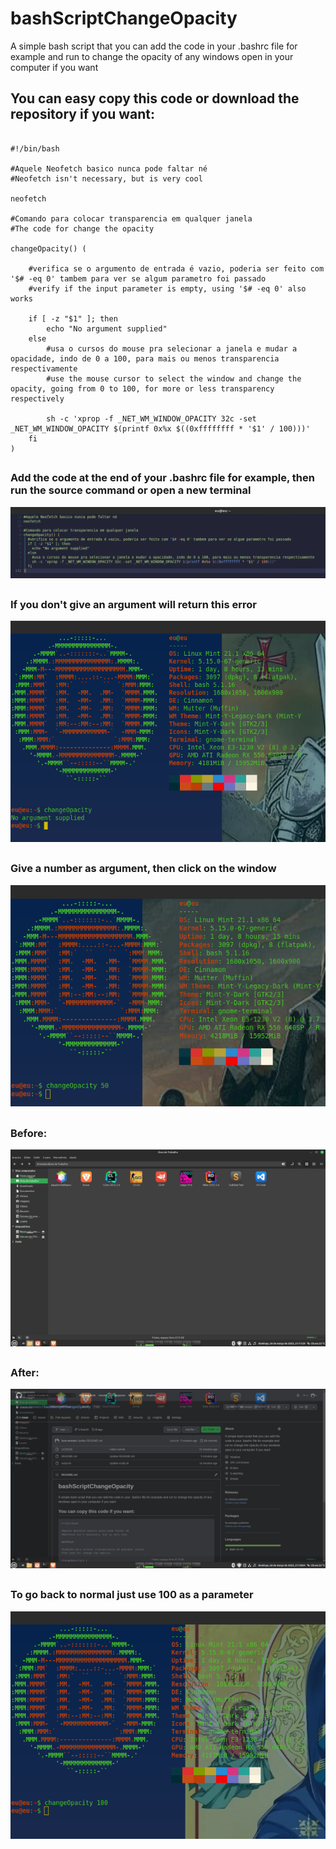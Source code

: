 # bashScriptChangeOpacity
A simple bash script that you can add the code in your .bashrc file for example and run to change the opacity of any windows open in your computer if you want

## You can easy copy this code or download the repository if you want:

```shell

#!/bin/bash

#Aquele Neofetch basico nunca pode faltar né
#Neofetch isn't necessary, but is very cool

neofetch

#Comando para colocar transparencia em qualquer janela
#The code for change the opacity

changeOpacity() (

	#verifica se o argumento de entrada é vazio, poderia ser feito com '$# -eq 0' tambem para ver se algum parametro foi passado
	#verify if the input parameter is empty, using '$# -eq 0' also works

	if [ -z "$1" ]; then
		echo "No argument supplied"
	else
		#usa o cursos do mouse pra selecionar a janela e mudar a opacidade, indo de 0 a 100, para mais ou menos transparencia respectivamente
		#use the mouse cursor to select the window and change the opacity, going from 0 to 100, for more or less transparency respectively

		sh -c 'xprop -f _NET_WM_WINDOW_OPACITY 32c -set _NET_WM_WINDOW_OPACITY $(printf 0x%x $((0xffffffff * '$1' / 100)))'
	fi
)

```



##

### Add the code at the end of your .bashrc file for example, then run the source command or open a new terminal

![Bashrc file with the code](https://github.com/luca-moraes/bashScriptChangeOpacity/blob/main/imgs/1.png)



##

### If you don't give an argument will return this error

![Bashrc file with the code](https://github.com/luca-moraes/bashScriptChangeOpacity/blob/main/imgs/2.png)



##

### Give a number as argument, then click on the window

![Bashrc file with the code](https://github.com/luca-moraes/bashScriptChangeOpacity/blob/main/imgs/3.png)



##

### Before:

![Bashrc file with the code](https://github.com/luca-moraes/bashScriptChangeOpacity/blob/main/imgs/4.png)



##

### After:

![Bashrc file with the code](https://github.com/luca-moraes/bashScriptChangeOpacity/blob/main/imgs/5.png)



##

### To go back to normal just use 100 as a parameter

![Bashrc file with the code](https://github.com/luca-moraes/bashScriptChangeOpacity/blob/main/imgs/6.png)
